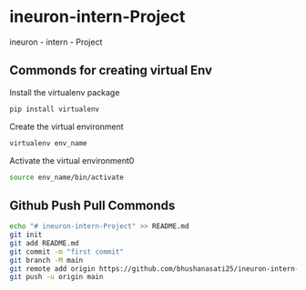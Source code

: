 # ineuron-intern-Project
ineuron - intern - Project 

## Commonds for creating virtual Env

Install the virtualenv package

```bash
pip install virtualenv
```
Create the virtual environment

```bash
virtualenv env_name
```
Activate the virtual environment0

```bash
source env_name/bin/activate
```

## Github Push Pull Commonds

```bash
echo "# ineuron-intern-Project" >> README.md
git init
git add README.md
git commit -m "first commit"
git branch -M main
git remote add origin https://github.com/bhushanasati25/ineuron-intern-Project.git
git push -u origin main
```
